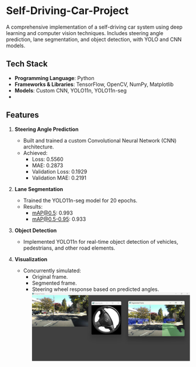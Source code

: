 # Self-Driving-Car-Project
A comprehensive implementation of a self-driving car system using deep learning and computer vision techniques. Includes steering angle prediction, lane segmentation, and object detection, with YOLO and CNN models.

## Tech Stack  
- **Programming Language**: Python  
- **Frameworks & Libraries**: TensorFlow, OpenCV, NumPy, Matplotlib  
- **Models**: Custom CNN, YOLO11n, YOLO11n-seg
- 
## Features  
1. **Steering Angle Prediction**  
   - Built and trained a custom Convolutional Neural Network (CNN) architecture.  
   - Achieved:  
     - Loss: 0.5560  
     - MAE: 0.2873  
     - Validation Loss: 0.1929  
     - Validation MAE: 0.2191  

2. **Lane Segmentation**  
   - Trained the YOLO11n-seg model for 20 epochs.  
   - Results:  
     - mAP@0.5: 0.993  
     - mAP@0.5-0.95: 0.933  

3. **Object Detection**  
   - Implemented YOLO11n for real-time object detection of vehicles, pedestrians, and other road elements.  

4. **Visualization**  
   - Concurrently simulated:  
     - Original frame.  
     - Segmented frame.  
     - Steering wheel response based on predicted angles.  
![Visualization of the self-driving car system](output_img.png)
